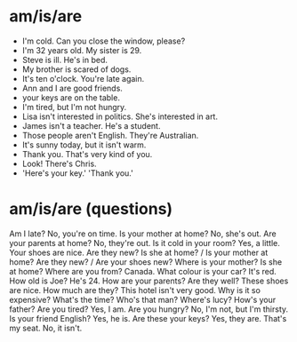 # am/is/are
* I'm cold. Can you close the window, please?
* I'm 32 years old. My sister is 29.
* Steve is ill. He's in bed.
* My brother is scared of dogs.
* It's ten o'clock. You're late again.
* Ann and I are good friends.
* your keys are on the table.
* I'm tired, but I'm not hungry.
* Lisa isn't interested in politics. She's interested in art.
* James isn't a teacher. He's a student.
* Those people aren't English. They're Australian.
* It's sunny today, but it isn't warm.
* Thank you. That's very kind of you.
* Look! There's Chris.
* 'Here's your key.' 'Thank you.'

# am/is/are (questions)
Am I late? No, you're on time.
Is your mother at home? No, she's out.
Are your parents at home? No, they're out.
Is it cold in your room? Yes, a little.
Your shoes are nice. Are they new?
Is she at home? / Is your mother at home?
Are they new? / Are your shoes new?
Where is your mother? Is she at home?
Where are you from? Canada.
What colour is your car? It's red.
How old is Joe? He's 24.
How are your parents? Are they well?
These shoes are nice. How much are they?
This hotel isn't very good. Why is it so expensive?
What's the time? Who's that man? Where's lucy? How's your father?
Are you tired? Yes, I am.
Are you hungry? No, I'm not, but I'm thirsty.
Is your friend English? Yes, he is.
Are these your keys? Yes, they are.
That's my seat. No, it isn't.